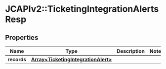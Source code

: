 # JCAPIv2::TicketingIntegrationAlertsResp

## Properties
Name | Type | Description | Notes
------------ | ------------- | ------------- | -------------
**records** | [**Array&lt;TicketingIntegrationAlert&gt;**](TicketingIntegrationAlert.md) |  | 

